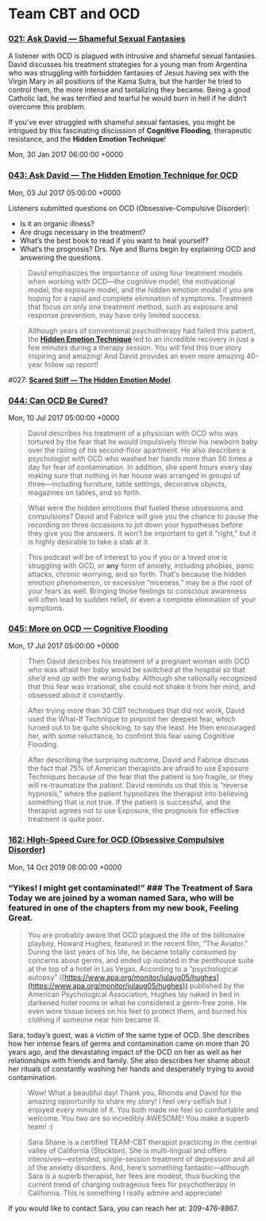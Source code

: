 # Team CBT and OCD


### [021: Ask David — Shameful Sexual Fantasies](http://feelinggood.libsyn.com/021-ask-david-shameful-sexual-fantasies)

A listener with OCD is plagued with intrusive and shameful sexual fantasies. David discusses his treatment strategies for a young man from Argentina who was struggling with forbidden fantasies of Jesus having sex with the Virgin Mary in all positions of the Kama Sutra, but the harder he tried to control them, the more intense and tantalizing they became. Being a good Catholic lad, he was terrified and tearful he would burn in hell if he didn’t overcome this problem.

If you’ve ever struggled with shameful sexual fantasies, you might be intrigued by this fascinating discussion of **Cognitive Flooding**, therapeutic resistance, and the **Hidden Emotion Technique**!

Mon, 30 Jan 2017 06:00:00 +0000


### [043: Ask David — The Hidden Emotion Technique for OCD](http://feelinggood.libsyn.com/043-ask-david-the-hidden-emotion-technique-for-ocd)

Mon, 03 Jul 2017 05:00:00 +0000

Listeners submitted questions on OCD (Obsessive-Compulsive Disorder): 
* Is it an organic illness? 
* Are drugs necessary in the treatment? 
* What’s the best book to read if you want to heal yourself? 
* What’s the prognosis?
Drs. Nye and Burns begin by explaining OCD and answering the questions. 

> David emphasizes the importance of using four treatment models when working with OCD—the cognitive model, the motivational model, the exposure model, and the hidden emotion model if you are hoping for a rapid and complete elimination of symptoms. Treatment that focus on only one treatment method, such as exposure and response prevention, may have only limited success.

> Although years of conventional psychotherapy had failed this patient, the [**Hidden Emotion Technique**](https://feelinggood.com/2016/05/28/hidden-emotion-technique/) led to an incredible recovery in just a few minutes during a therapy session. You will find this true story inspiring and amazing! And David provides an even more amazing 40-year follow up report!

#027: [**Scared Stiff — The Hidden Emotion Model**](https://feelinggood.com/2017/03/13/027-scared-stiff-the-hidden-emotion-model-part-5/).

### [044: Can OCD Be Cured?](http://feelinggood.libsyn.com/044-can-ocd-be-cured)

Mon, 10 Jul 2017 05:00:00 +0000

> David describes his treatment of a physician with OCD who was tortured by the fear that he would impulsively throw his newborn baby over the railing of his second-floor apartment. He also describes a psychologist with OCD who washed her hands more than 50 times a day for fear of contamination. In addition, she spent hours every day making sure that nothing in her house was arranged in groups of three—including furniture, table settings, decorative objects, magazines on tables, and so forth.

> What were the hidden emotions that fueled these obsessions and compulsions? David and Fabrice will give you the chance to pause the recording on three occasions to jot down your hypotheses before they give you the answers. It won't be important to get it "right," but it is highly desirable to take a stab at it.

> This podcast will be of interest to you if you or a loved one is struggling with OCD, or **any** form of anxiety, including phobias, panic attacks, chronic worrying, and so forth. That's because the hidden emotion phenomenon, or excessive “niceness,” may be a the root of your fears as well. Bringing those feelings to conscious awareness will often lead to sudden relief, or even a complete elimination of your symptoms.

### [045: More on OCD — Cognitive Flooding](http://feelinggood.libsyn.com/045-more-on-ocd-cognitive-flooding)

Mon, 17 Jul 2017 05:00:00 +0000

> Then David describes his treatment of a pregnant woman with OCD who was afraid her baby would be switched at the hospital so that she’d end up with the wrong baby. Although she rationally recognized that this fear was irrational, she could not shake it from her mind, and obsessed about it constantly.

> After trying more than 30 CBT techniques that did not work, David used the What-If Technique to pinpoint her deepest fear, which turned out to be quite shocking, to say the least. He then encouraged her, with some reluctance, to confront this fear using Cognitive Flooding.

> After describing the surprising outcome, David and Fabrice discuss the fact that 75% of American therapists are afraid to use Exposure Techniques because of the fear that the patient is too fragile, or they will re-traumatize the patient. David reminds us that this is “reverse hypnosis,” where the patient hypnotizes the therapist into believing something that is not true. If the patient is successful, and the therapist agrees not to use Exposure, the prognosis for effective treatment is quite poor. 


### [162: HIgh-Speed Cure for OCD (Obsessive Compulsive Disorder)](http://feelinggood.libsyn.com/136-high-speed-cure-for-ocd-obsessive-compulsive-disorder)
Mon, 14 Oct 2019 08:00:00 +0000

### “Yikes! I might get contaminated!” ### The Treatment of Sara Today we are joined by a woman named Sara, who will be featured in one of the chapters from my new book, **Feeling Great**.

> You are probably aware that OCD plagued the life of the billionaire playboy, Howard Hughes, featured in the recent film, “The Aviator.” During the last years of his life, he became totally consumed by concerns about germs, and ended up isolated in the penthouse suite at the top of a hotel in Las Vegas. According to a “psychological autopsy” ([https://www.apa.org/monitor/julaug05/hughes](https://www.apa.org/monitor/julaug05/hughes)) published by the American Psychological Association, Hughes lay naked in bed in darkened hotel rooms in what he considered a germ-free zone. He even wore tissue boxes on his feet to protect them, and burned his clothing if someone near him became ill.

Sara, today’s guest, was a victim of the same type of OCD. She describes how her intense fears of germs and contamination came on more than 20 years ago, and the devastating impact of the OCD on her as well as her relationships with friends and family. She also describes her shame about her rituals of constantly washing her hands and desperately trying to avoid contamination.


> Wow! What a beautiful day! Thank you, Rhonda and David for the amazing opportunity to share my story! I feel very selfish but I enjoyed every minute of it. You both made me feel so comfortable and welcome. You two are so incredibly AWESOME! You make a superb team! :)


>Sara Shane is a certified TEAM-CBT therapist practicing in the central valley of California (Stockton). She is multi-lingual and offers intensives—extended, single-session treatment of depression and all of the anxiety disorders. And, here’s something fantastic—although Sara is a superb therapist, her fees are modest, thus bucking the current trend of charging outrageous fees for psychotherapy in California. This is something I really admire and appreciate!

If you would like to contact Sara, you can reach her at: 209-476-8867.
